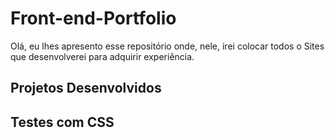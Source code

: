 # Front-end-Portfolio
Olá, eu lhes apresento esse repositório onde, nele, irei colocar todos o Sites que desenvolverei para adquirir experiência.

## Projetos Desenvolvidos

## Testes com CSS